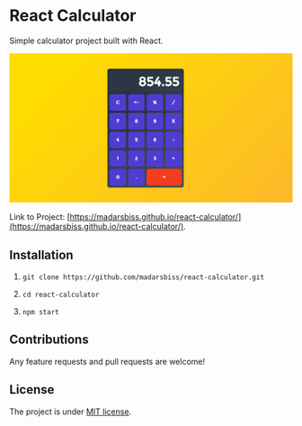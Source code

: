 # React Calculator

Simple calculator project built with React.

![Calculator Screenshot](/public/preview.png?raw=true "Preview")

Link to Project: [https://madarsbiss.github.io/react-calculator/](https://madarsbiss.github.io/react-calculator/).

## Installation

1. `git clone https://github.com/madarsbiss/react-calculator.git`

2. `cd react-calculator`

3. `npm start`

## Contributions

Any feature requests and pull requests are welcome!

## License

The project is under [MIT license](https://choosealicense.com/licenses/mit/).
